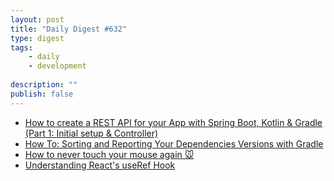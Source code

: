 ```yaml
---
layout: post
title: "Daily Digest #632"
type: digest
tags: 
    - daily
    - development
    
description: ""
publish: false
---
```


- [How to create a REST API for your App with Spring Boot, Kotlin & Gradle (Part 1: Initial setup & Controller)](https://proandroiddev.com/how-to-create-a-rest-api-for-your-app-with-spring-boot-kotlin-gradle-part-1-first-controller-c19fe075e968)
- [How To: Sorting and Reporting Your Dependencies Versions with Gradle](https://ed-george.github.io/articles/15-07-2020/gradle-sorting-reporting)
- [How to never touch your mouse again 🐭](https://dev.to/oguimbal/how-to-never-touch-your-mouse-again-2ppk)
- [Understanding React's useRef Hook](https://ui.dev/useref/)